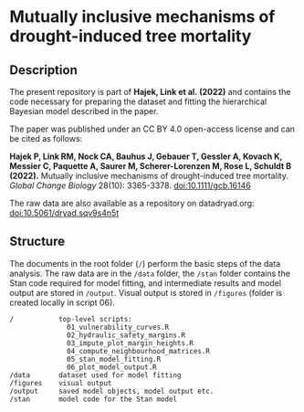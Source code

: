 Mutually inclusive mechanisms of drought-induced tree mortality
================

## Description

The present repository is part of **Hajek, Link et al. (2022)** and
contains the code necessary for preparing the dataset and fitting the
hierarchical Bayesian model described in the paper.

The paper was published under an CC BY 4.0 open-access license and can
be cited as follows:

**Hajek P, Link RM, Nock CA, Bauhus J, Gebauer T, Gessler A, Kovach K,
Messier C, Paquette A, Saurer M, Scherer-Lorenzen M, Rose L, Schuldt B
(2022).** Mutually inclusive mechanisms of drought-induced tree
mortality. *Global Change Biology* 28(10): 3365-3378.
[doi:10.1111/gcb.16146](https://doi.org/10.1111/gcb.16146)

The raw data are also available as a repository on datadryad.org:
[doi:10.5061/dryad.sqv9s4n5t](https://www.doi.org/10.5061/dryad.sqv9s4n5t)

## Structure

The documents in the root folder (`/`) perform the basic steps of the
data analysis. The raw data are in the `/data` folder, the `/stan`
folder contains the Stan code required for model fitting, and
intermediate results and model output are stored in `/output`. Visual
output is stored in `/figures` (folder is created locally in script 06).

    /           top-level scripts:
                  01_vulnerability_curves.R
                  02_hydraulic_safety_margins.R
                  03_impute_plot_margin_heights.R
                  04_compute_neighbourhood_matrices.R
                  05_stan_model_fitting.R
                  06_plot_model_output.R           
    /data       dataset used for model fitting
    /figures    visual output
    /output     saved model objects, model output etc.
    /stan       model code for the Stan model
